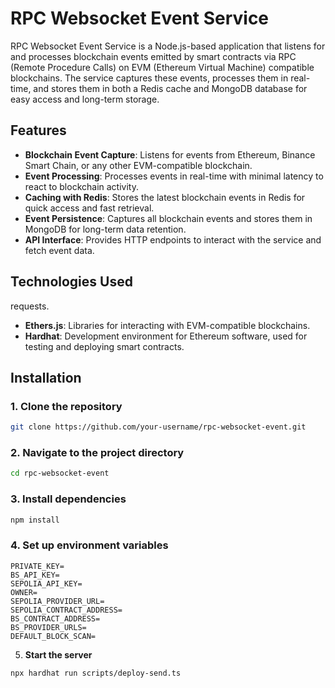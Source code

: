 # RPC Websocket Event Service

RPC Websocket Event Service is a Node.js-based application that listens for and processes blockchain events emitted by smart contracts via RPC (Remote Procedure Calls) on EVM (Ethereum Virtual Machine) compatible blockchains. The service captures these events, processes them in real-time, and stores them in both a Redis cache and MongoDB database for easy access and long-term storage.

## Features

- **Blockchain Event Capture**: Listens for events from Ethereum, Binance Smart Chain, or any other EVM-compatible blockchain.
- **Event Processing**: Processes events in real-time with minimal latency to react to blockchain activity.
- **Caching with Redis**: Stores the latest blockchain events in Redis for quick access and fast retrieval.
- **Event Persistence**: Captures all blockchain events and stores them in MongoDB for long-term data retention.
- **API Interface**: Provides HTTP endpoints to interact with the service and fetch event data.

## Technologies Used
requests.
- **Ethers.js**: Libraries for interacting with EVM-compatible blockchains.
- **Hardhat**: Development environment for Ethereum software, used for testing and deploying smart contracts.

## Installation

### 1. Clone the repository

```bash
git clone https://github.com/your-username/rpc-websocket-event.git
```

### 2. **Navigate to the project directory**

```bash
cd rpc-websocket-event
```
### 3. **Install dependencies**
```bash
npm install
```
### 4. **Set up environment variables**
```
PRIVATE_KEY=
BS_API_KEY=
SEPOLIA_API_KEY=
OWNER= 
SEPOLIA_PROVIDER_URL= 
SEPOLIA_CONTRACT_ADDRESS= 
BS_CONTRACT_ADDRESS=
BS_PROVIDER_URLS=
DEFAULT_BLOCK_SCAN=
```
5. **Start the server**
```bash
npx hardhat run scripts/deploy-send.ts
```
